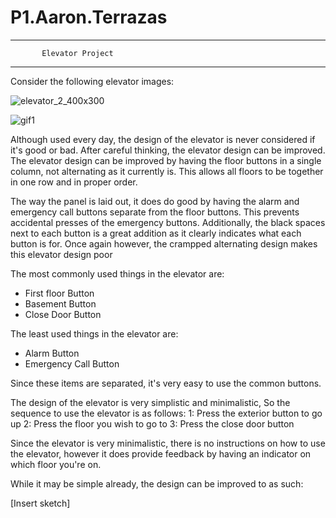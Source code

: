 # P1.Aaron.Terrazas
-------------------------------------
           Elevator Project
-------------------------------------      

Consider the following elevator images:

![elevator_2_400x300](https://user-images.githubusercontent.com/61167114/192897092-5f12c0b8-4cc5-4c60-93e0-fc93d593bb25.jpg)


![gif1](https://user-images.githubusercontent.com/61167114/192913481-417e2304-e5cf-4dd0-a944-de186c5800b0.gif)



Although used every day, the design of the elevator is never considered if it's good or bad. After careful thinking, the elevator design can be improved. 
The elevator design can be improved by having the floor buttons in a single column, not alternating as it currently is. This allows all floors to be together in one row and in proper order. 

The way the panel is laid out, it does do good by having the alarm and emergency call buttons separate from the floor buttons. This prevents accidental presses of the emergency buttons. Additionally, the black spaces next to each button is a great addition as it clearly indicates what each button is for. Once again however, the crampped alternating design makes this elevator design poor

The most commonly used things in the elevator are:
- First floor Button
- Basement Button
- Close Door Button

The least used things in the elevator are:
- Alarm Button
- Emergency Call Button

Since these items are separated, it's very easy to use the common buttons.

The design of the elevator is very simplistic and minimalistic, So the sequence to use the elevator is as follows:
1:  Press the exterior button to go up
2:  Press the floor you wish to go to
3:  Press the close door button

Since the elevator is very minimalistic, there is no instructions on how to use the elevator, however it does provide feedback by having an indicator on which floor you're on. 

While it may be simple already, the design can be improved to as such:

[Insert sketch]
